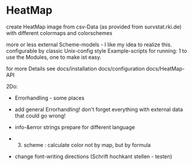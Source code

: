 # HeatMap

create HeatMap image from csv-Data (as provided from survstat.rki.de)
with different colormaps and colorschemes

more or less external Scheme-models - I like my idea to realize this.
configurable by classic Unix-config style
Example-scripts for running: 1 to use the Modules, one to make ist easy.

for more Details see 
docs/installation
docs/configuration
docs/HeatMap-API

2Do:
- Errorhandling - some places
- add general Errorhandling! don't forget everything with external data that could go wrong!
- info-&error strings prepare for different language 

- 3. scheme : calculate color not by map, but by formula

- change font-writing directions (Schrift hochkant stellen - testen)

